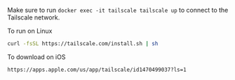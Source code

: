 Make sure to run `docker exec -it tailscale tailscale up` to connect to the Tailscale network. 

To run on Linux

```bash
curl -fsSL https://tailscale.com/install.sh | sh
```

To download on iOS

```bash
https://apps.apple.com/us/app/tailscale/id1470499037?ls=1
```
